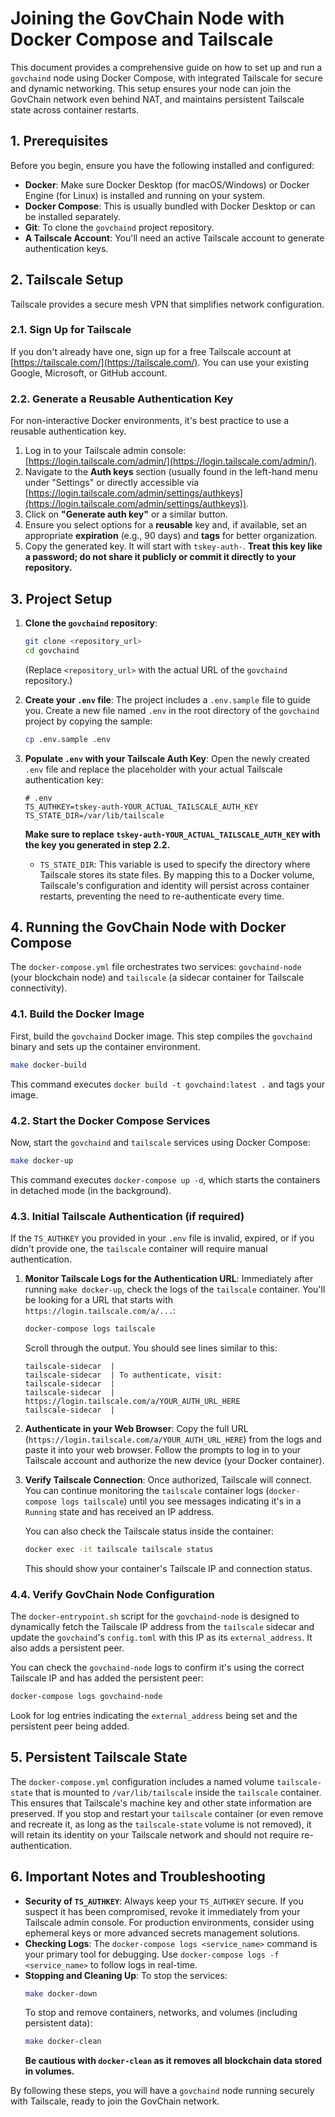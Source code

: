 # Joining the GovChain Node with Docker Compose and Tailscale

This document provides a comprehensive guide on how to set up and run a `govchaind` node using Docker Compose, with integrated Tailscale for secure and dynamic networking. This setup ensures your node can join the GovChain network even behind NAT, and maintains persistent Tailscale state across container restarts.

## 1. Prerequisites

Before you begin, ensure you have the following installed and configured:

*   **Docker**: Make sure Docker Desktop (for macOS/Windows) or Docker Engine (for Linux) is installed and running on your system.
*   **Docker Compose**: This is usually bundled with Docker Desktop or can be installed separately.
*   **Git**: To clone the `govchaind` project repository.
*   **A Tailscale Account**: You'll need an active Tailscale account to generate authentication keys.

## 2. Tailscale Setup

Tailscale provides a secure mesh VPN that simplifies network configuration.

### 2.1. Sign Up for Tailscale

If you don't already have one, sign up for a free Tailscale account at [https://tailscale.com/](https://tailscale.com/). You can use your existing Google, Microsoft, or GitHub account.

### 2.2. Generate a Reusable Authentication Key

For non-interactive Docker environments, it's best practice to use a reusable authentication key.

1.  Log in to your Tailscale admin console: [https://login.tailscale.com/admin/](https://login.tailscale.com/admin/).
2.  Navigate to the **Auth keys** section (usually found in the left-hand menu under "Settings" or directly accessible via [https://login.tailscale.com/admin/settings/authkeys](https://login.tailscale.com/admin/settings/authkeys)).
3.  Click on **"Generate auth key"** or a similar button.
4.  Ensure you select options for a **reusable** key and, if available, set an appropriate **expiration** (e.g., 90 days) and **tags** for better organization.
5.  Copy the generated key. It will start with `tskey-auth-`. **Treat this key like a password; do not share it publicly or commit it directly to your repository.**

## 3. Project Setup

1.  **Clone the `govchaind` repository**:
    ```bash
    git clone <repository_url>
    cd govchaind
    ```
    (Replace `<repository_url>` with the actual URL of the `govchaind` repository.)

2.  **Create your `.env` file**:
    The project includes a `.env.sample` file to guide you. Create a new file named `.env` in the root directory of the `govchaind` project by copying the sample:
    ```bash
    cp .env.sample .env
    ```

3.  **Populate `.env` with your Tailscale Auth Key**:
    Open the newly created `.env` file and replace the placeholder with your actual Tailscale authentication key:
    ```dotenv
    # .env
    TS_AUTHKEY=tskey-auth-YOUR_ACTUAL_TAILSCALE_AUTH_KEY
    TS_STATE_DIR=/var/lib/tailscale
    ```
    **Make sure to replace `tskey-auth-YOUR_ACTUAL_TAILSCALE_AUTH_KEY` with the key you generated in step 2.2.**

    *   `TS_STATE_DIR`: This variable is used to specify the directory where Tailscale stores its state files. By mapping this to a Docker volume, Tailscale's configuration and identity will persist across container restarts, preventing the need to re-authenticate every time.

## 4. Running the GovChain Node with Docker Compose

The `docker-compose.yml` file orchestrates two services: `govchaind-node` (your blockchain node) and `tailscale` (a sidecar container for Tailscale connectivity).

### 4.1. Build the Docker Image

First, build the `govchaind` Docker image. This step compiles the `govchaind` binary and sets up the container environment.
```bash
make docker-build
```
This command executes `docker build -t govchaind:latest .` and tags your image.

### 4.2. Start the Docker Compose Services

Now, start the `govchaind` and `tailscale` services using Docker Compose:
```bash
make docker-up
```
This command executes `docker-compose up -d`, which starts the containers in detached mode (in the background).

### 4.3. Initial Tailscale Authentication (if required)

If the `TS_AUTHKEY` you provided in your `.env` file is invalid, expired, or if you didn't provide one, the `tailscale` container will require manual authentication.

1.  **Monitor Tailscale Logs for the Authentication URL**:
    Immediately after running `make docker-up`, check the logs of the `tailscale` container. You'll be looking for a URL that starts with `https://login.tailscale.com/a/...`:
    ```bash
    docker-compose logs tailscale
    ```
    Scroll through the output. You should see lines similar to this:
    ```
    tailscale-sidecar  |
    tailscale-sidecar  | To authenticate, visit:
    tailscale-sidecar  |
    tailscale-sidecar  |         https://login.tailscale.com/a/YOUR_AUTH_URL_HERE
    tailscale-sidecar  |
    ```

2.  **Authenticate in your Web Browser**:
    Copy the full URL (`https://login.tailscale.com/a/YOUR_AUTH_URL_HERE`) from the logs and paste it into your web browser. Follow the prompts to log in to your Tailscale account and authorize the new device (your Docker container).

3.  **Verify Tailscale Connection**:
    Once authorized, Tailscale will connect. You can continue monitoring the `tailscale` container logs (`docker-compose logs tailscale`) until you see messages indicating it's in a `Running` state and has received an IP address.

    You can also check the Tailscale status inside the container:
    ```bash
    docker exec -it tailscale tailscale status
    ```
    This should show your container's Tailscale IP and connection status.

### 4.4. Verify GovChain Node Configuration

The `docker-entrypoint.sh` script for the `govchaind-node` is designed to dynamically fetch the Tailscale IP address from the `tailscale` sidecar and update the `govchaind`'s `config.toml` with this IP as its `external_address`. It also adds a persistent peer.

You can check the `govchaind-node` logs to confirm it's using the correct Tailscale IP and has added the persistent peer:
```bash
docker-compose logs govchaind-node
```
Look for log entries indicating the `external_address` being set and the persistent peer being added.

## 5. Persistent Tailscale State

The `docker-compose.yml` configuration includes a named volume `tailscale-state` that is mounted to `/var/lib/tailscale` inside the `tailscale` container. This ensures that Tailscale's machine key and other state information are preserved. If you stop and restart your `tailscale` container (or even remove and recreate it, as long as the `tailscale-state` volume is not removed), it will retain its identity on your Tailscale network and should not require re-authentication.

## 6. Important Notes and Troubleshooting

*   **Security of `TS_AUTHKEY`**: Always keep your `TS_AUTHKEY` secure. If you suspect it has been compromised, revoke it immediately from your Tailscale admin console. For production environments, consider using ephemeral keys or more advanced secrets management solutions.
*   **Checking Logs**: The `docker-compose logs <service_name>` command is your primary tool for debugging. Use `docker-compose logs -f <service_name>` to follow logs in real-time.
*   **Stopping and Cleaning Up**:
    To stop the services:
    ```bash
    make docker-down
    ```
    To stop and remove containers, networks, and volumes (including persistent data):
    ```bash
    make docker-clean
    ```
    **Be cautious with `docker-clean` as it removes all blockchain data stored in volumes.**

By following these steps, you will have a `govchaind` node running securely with Tailscale, ready to join the GovChain network.
